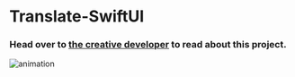 # Translate-SwiftUI

### Head over to [the creative developer](https://thecreativedeveloper.substack.com) to read about this project.

![animation](https://github.com/vijaywargiya/Translate-SwiftUI/blob/main/Translate.gif)
